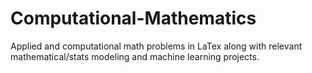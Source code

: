 # Computational-Mathematics

Applied and computational math problems in LaTex along with relevant mathematical/stats modeling and machine learning projects.
